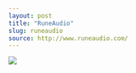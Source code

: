 ```yaml
---
layout: post
title: "RuneAudio"
slug: runeaudio
source: http://www.runeaudio.com/
---
```


<img src="/beautiful-open/screenshots/runeaudio.png">
